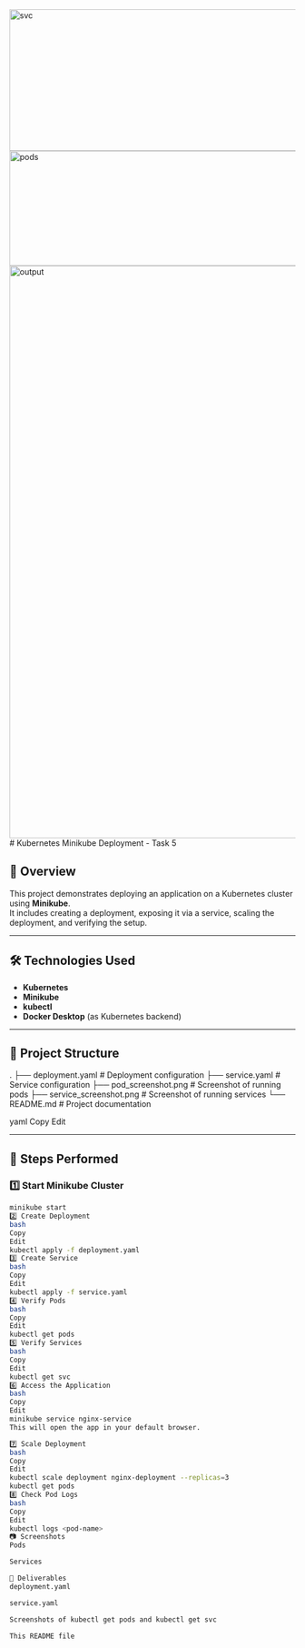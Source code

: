 <img width="794" height="249" alt="svc" src="https://github.com/user-attachments/assets/17b1b452-9189-4ff9-bca9-3fb0fa4dc741" />
<img width="815" height="202" alt="pods" src="https://github.com/user-attachments/assets/53888d4a-0a64-4ceb-bba0-378f57a572aa" />
<img width="1919" height="1007" alt="output" src="https://github.com/user-attachments/assets/b8109e38-bc71-461a-a830-0abd323698d5" />
# Kubernetes Minikube Deployment - Task 5

## 📌 Overview
This project demonstrates deploying an application on a Kubernetes cluster using **Minikube**.  
It includes creating a deployment, exposing it via a service, scaling the deployment, and verifying the setup.

---

## 🛠 Technologies Used
- **Kubernetes**
- **Minikube**
- **kubectl**
- **Docker Desktop** (as Kubernetes backend)

---

## 📂 Project Structure
.
├── deployment.yaml # Deployment configuration
├── service.yaml # Service configuration
├── pod_screenshot.png # Screenshot of running pods
├── service_screenshot.png # Screenshot of running services
└── README.md # Project documentation

yaml
Copy
Edit

---

## 🚀 Steps Performed

### 1️⃣ Start Minikube Cluster
```bash
minikube start
2️⃣ Create Deployment
bash
Copy
Edit
kubectl apply -f deployment.yaml
3️⃣ Create Service
bash
Copy
Edit
kubectl apply -f service.yaml
4️⃣ Verify Pods
bash
Copy
Edit
kubectl get pods
5️⃣ Verify Services
bash
Copy
Edit
kubectl get svc
6️⃣ Access the Application
bash
Copy
Edit
minikube service nginx-service
This will open the app in your default browser.

7️⃣ Scale Deployment
bash
Copy
Edit
kubectl scale deployment nginx-deployment --replicas=3
kubectl get pods
8️⃣ Check Pod Logs
bash
Copy
Edit
kubectl logs <pod-name>
📷 Screenshots
Pods

Services

📄 Deliverables
deployment.yaml

service.yaml

Screenshots of kubectl get pods and kubectl get svc

This README file

